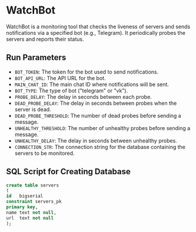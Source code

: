 # WatchBot

WatchBot is a monitoring tool that checks the liveness of servers and sends notifications via a specified bot (e.g., Telegram). It periodically probes the servers and reports their status.

## Run Parameters

- `BOT_TOKEN`: The token for the bot used to send notifications.
- `BOT_API_URL`: The API URL for the bot.
- `MAIN_CHAT_ID`: The main chat ID where notifications will be sent.
- `BOT_TYPE`: The type of bot ("telegram" or "vk").
- `PROBE_DELAY`: The delay in seconds between each probe.
- `DEAD_PROBE_DELAY`: The delay in seconds between probes when the server is dead.
- `DEAD_PROBE_THRESHOLD`: The number of dead probes before sending a message.
- `UNHEALTHY_THRESHOLD`: The number of unhealthy probes before sending a message.
- `UNHEALTHY_DELAY`: The delay in seconds between unhealthy probes.
- `CONNECTION_STR`: The connection string for the database containing the servers to be monitored.

## SQL Script for Creating Database

```sql
create table servers
(
id   bigserial
constraint servers_pk
primary key,
name text not null,
url  text not null
);